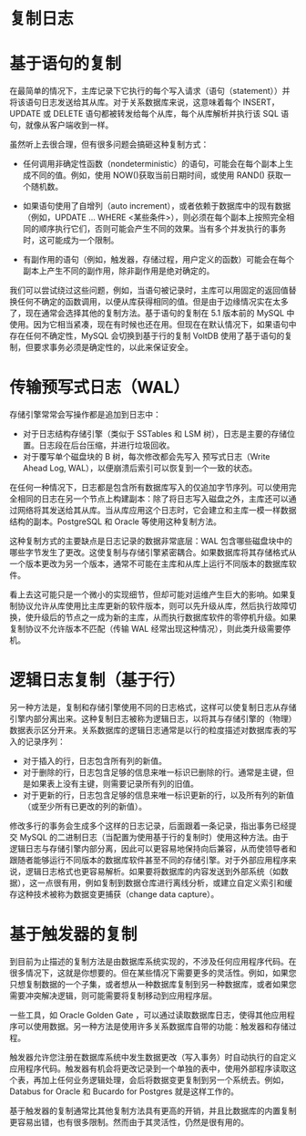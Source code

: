 # 复制日志

# 基于语句的复制

在最简单的情况下，主库记录下它执行的每个写入请求（语句（statement））并将该语句日志发送给其从库。对于关系数据库来说，这意味着每个 INSERT，UPDATE 或 DELETE 语句都被转发给每个从库，每个从库解析并执行该 SQL 语句，就像从客户端收到一样。

虽然听上去很合理，但有很多问题会搞砸这种复制方式：

- 任何调用非确定性函数（nondeterministic）的语句，可能会在每个副本上生成不同的值。例如，使用 NOW()获取当前日期时间，或使用 RAND() 获取一个随机数。

- 如果语句使用了自增列（auto increment），或者依赖于数据库中的现有数据（例如，UPDATE ... WHERE <某些条件>），则必须在每个副本上按照完全相同的顺序执行它们，否则可能会产生不同的效果。当有多个并发执行的事务时，这可能成为一个限制。

- 有副作用的语句（例如，触发器，存储过程，用户定义的函数）可能会在每个副本上产生不同的副作用，除非副作用是绝对确定的。

我们可以尝试绕过这些问题，例如，当语句被记录时，主库可以用固定的返回值替换任何不确定的函数调用，以便从库获得相同的值。但是由于边缘情况实在太多了，现在通常会选择其他的复制方法。基于语句的复制在 5.1 版本前的 MySQL 中使用。因为它相当紧凑，现在有时候也还在用。但现在在默认情况下，如果语句中存在任何不确定性，MySQL 会切换到基于行的复制 VoltDB 使用了基于语句的复制，但要求事务必须是确定性的，以此来保证安全。

# 传输预写式日志（WAL）

存储引擎常常会写操作都是追加到日志中：

- 对于日志结构存储引擎（类似于 SSTables 和 LSM 树），日志是主要的存储位置。日志段在后台压缩，并进行垃圾回收。
- 对于覆写单个磁盘块的 B 树，每次修改都会先写入 预写式日志（Write Ahead Log, WAL），以便崩溃后索引可以恢复到一个一致的状态。

在任何一种情况下，日志都是包含所有数据库写入的仅追加字节序列。可以使用完全相同的日志在另一个节点上构建副本：除了将日志写入磁盘之外，主库还可以通过网络将其发送给其从库。当从库应用这个日志时，它会建立和主库一模一样数据结构的副本。PostgreSQL 和 Oracle 等使用这种复制方法。

这种复制方式的主要缺点是日志记录的数据非常底层：WAL 包含哪些磁盘块中的哪些字节发生了更改。这使复制与存储引擎紧密耦合。如果数据库将其存储格式从一个版本更改为另一个版本，通常不可能在主库和从库上运行不同版本的数据库软件。

看上去这可能只是一个微小的实现细节，但却可能对运维产生巨大的影响。如果复制协议允许从库使用比主库更新的软件版本，则可以先升级从库，然后执行故障切换，使升级后的节点之一成为新的主库，从而执行数据库软件的零停机升级。如果复制协议不允许版本不匹配（传输 WAL 经常出现这种情况），则此类升级需要停机。

# 逻辑日志复制（基于行）

另一种方法是，复制和存储引擎使用不同的日志格式，这样可以使复制日志从存储引擎内部分离出来。这种复制日志被称为逻辑日志，以将其与存储引擎的（物理）数据表示区分开来。关系数据库的逻辑日志通常是以行的粒度描述对数据库表的写入的记录序列：

- 对于插入的行，日志包含所有列的新值。
- 对于删除的行，日志包含足够的信息来唯一标识已删除的行。通常是主键，但是如果表上没有主键，则需要记录所有列的旧值。
- 对于更新的行，日志包含足够的信息来唯一标识更新的行，以及所有列的新值（或至少所有已更改的列的新值）。

修改多行的事务会生成多个这样的日志记录，后面跟着一条记录，指出事务已经提交 MySQL 的二进制日志（当配置为使用基于行的复制时）使用这种方法。由于逻辑日志与存储引擎内部分离，因此可以更容易地保持向后兼容，从而使领导者和跟随者能够运行不同版本的数据库软件甚至不同的存储引擎。对于外部应用程序来说，逻辑日志格式也更容易解析。如果要将数据库的内容发送到外部系统（如数据），这一点很有用，例如复制到数据仓库进行离线分析，或建立自定义索引和缓存这种技术被称为数据变更捕获（change data capture）。

# 基于触发器的复制

到目前为止描述的复制方法是由数据库系统实现的，不涉及任何应用程序代码。在很多情况下，这就是你想要的。但在某些情况下需要更多的灵活性。例如，如果您只想复制数据的一个子集，或者想从一种数据库复制到另一种数据库，或者如果您需要冲突解决逻辑，则可能需要将复制移动到应用程序层。

一些工具，如 Oracle Golden Gate ，可以通过读取数据库日志，使得其他应用程序可以使用数据。另一种方法是使用许多关系数据库自带的功能：触发器和存储过程。

触发器允许您注册在数据库系统中发生数据更改（写入事务）时自动执行的自定义应用程序代码。触发器有机会将更改记录到一个单独的表中，使用外部程序读取这个表，再加上任何业务逻辑处理，会后将数据变更复制到另一个系统去。例如，Databus for Oracle 和 Bucardo for Postgres 就是这样工作的。

基于触发器的复制通常比其他复制方法具有更高的开销，并且比数据库的内置复制更容易出错，也有很多限制。然而由于其灵活性，仍然是很有用的。
